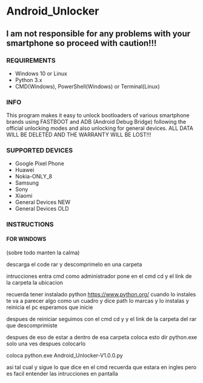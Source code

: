 # Android_Unlocker
## I am not responsible for any problems with your smartphone so proceed with caution!!!
### REQUIREMENTS
- Windows 10 or Linux
- Python 3.x
- CMD(Windows), PowerShell(Windows) or Terminal(Linux)
### INFO
This program makes it easy to unlock bootloaders of various smartphone brands using FASTBOOT and ADB (Android Debug Bridge) following the official unlocking modes and also unlocking for general devices.
ALL DATA WILL BE DELETED AND THE WARRANTY WILL BE LOST!!! 
### SUPPORTED DEVICES
- Google Pixel Phone
- Huawei
- Nokia-ONLY_8
- Samsung
- Sony
- Xiaomi
- General Devices NEW
- General Devices OLD
### INSTRUCTIONS
#### FOR WINDOWS

(sobre todo manten la calma)

descarga el code rar y descomprimelo en una carpeta

intrucciones entra cmd como administrador pone en el cmd       cd y el link de la carpeta la ubicacion

recuerda tener instalado python   https://www.python.org/ cuando lo instales te va a parecer algo como un cuadro y dice path lo marcas y lo instalas y reinicia el pc
esperamos que inicie

despues de reiniciar seguimos con el cmd cd y y el link de la carpeta del rar que descomprimiste

despues de eso de estar a dentro de esa carpeta coloca esto dir python.exe solo una ves
despues colocarlo

coloca                  python.exe Android_Unlocker-V1.0.0.py 


asi tal cual
y sigue lo que dice en el cmd recuerda que estara en ingles pero es facil entender las intrucciones en pantalla
